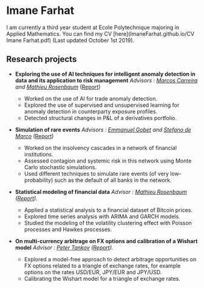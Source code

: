 # Imane Farhat
I am currently a third year student at Ecole Polytechnique majoring in Applied Mathematics. You can find my CV [here](ImaneFarhat.github.io/CV Imane Farhat.pdf) (Last updated October 1st 2019). 

## Research projects

* **Exploring the use of AI techniques for intelligent anomaly detection in data and its application to risk management**
_Advisors : [Marcos Carreira](https://quantreg.com/people/marcos-carreira/) and [Mathieu Rosenbaum](http://www.crest.fr/ses.php?user=3046)_
([Report](ImaneFarhat.github.io/PSC___Final_Report.pdf))
  - Worked on the use of AI for trade anomaly detection. 
  - Explored the use of supervised and unsupervised learning for anomaly detection in counterparty exposure profiles.
  - Detected structural changes in P&L of a derivatives portfolio. 

* **Simulation of rare events**
_Advisors : [Emmanuel Gobet](http://www.cmap.polytechnique.fr/~gobet/) and [Stefano de Marco](http://www.cmap.polytechnique.fr/~demarco/)_
([Report](ImaneFarhat.github.io/Modal___Report.pdf))
  - Worked on the insolvency cascades in a network of financial institutions. 
  - Assessed contagion and systemic risk in this network using Monte Carlo stochastic simulations. 
  - Used different techniques to simulate rare events (of very low-probability) such as the default of all banks in the network. 

* **Statistical modeling of financial data**
_Advisor : [Mathieu Rosenbaum](http://www.crest.fr/ses.php?user=3046) ([Report](ImaneFarhat.github.io/MAP565_Project.pdf))._
  - Applied a statistical analysis to a financial dataset of Bitcoin prices.
  - Explored time series analysis with ARIMA and GARCH models.
  - Studied the modeling of the volatility clustering effect with Poisson processes and Hawkes processes.
  
* **On multi-currency arbitrage on FX options and calibration of a Wishart model**
_Advisor : [Peter Tankov](https://www.lpsm.paris/pageperso/tankov/) ([Report](ImaneFarhat.github.io/P3A___Rapport_Final.pdf))._
  - Explored a model-free approach to detect arbitrage opportunities on FX options related to a triangle of exchange rates, for example options on the rates USD/EUR, JPY/EUR and JPY/USD. 
  - Calibrating the Wishart model for a triangle of exchange rates. 
  
